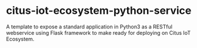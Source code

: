 # citus-iot-ecosystem-python-service
A template to expose a standard application in Python3 as a RESTful webservice using Flask framework to make ready for deploying on Citus IoT Ecosystem.
